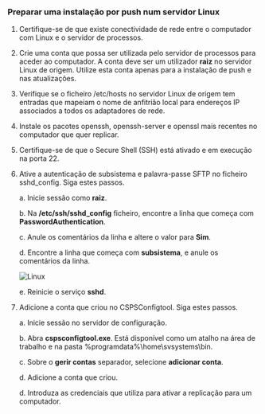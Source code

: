 ### <a name="prepare-for-a-push-installation-on-a-linux-server"></a>Preparar uma instalação por push num servidor Linux

1. Certifique-se de que existe conectividade de rede entre o computador com Linux e o servidor de processos.
2. Crie uma conta que possa ser utilizada pelo servidor de processos para aceder ao computador. A conta deve ser um utilizador **raiz** no servidor Linux de origem. Utilize esta conta apenas para a instalação de push e nas atualizações.
3. Verifique se o ficheiro /etc/hosts no servidor Linux de origem tem entradas que mapeiam o nome de anfitrião local para endereços IP associados a todos os adaptadores de rede.
4. Instale os pacotes openssh, openssh-server e openssl mais recentes no computador que quer replicar.
5. Certifique-se de que o Secure Shell (SSH) está ativado e em execução na porta 22.
6. Ative a autenticação de subsistema e palavra-passe SFTP no ficheiro sshd_config. Siga estes passos.

    a. Inicie sessão como **raiz**.

    b. Na **/etc/ssh/sshd_config** ficheiro, encontre a linha que começa com **PasswordAuthentication**.

    c. Anule os comentários da linha e altere o valor para **Sim**.

    d. Encontre a linha que começa com **subsistema**, e anule os comentários da linha.

      ![Linux](./media/site-recovery-prepare-push-install-mob-svc-lin/mobility2.png)

    e. Reinicie o serviço **sshd**.

7. Adicione a conta que criou no CSPSConfigtool. Siga estes passos.

    a. Inicie sessão no servidor de configuração.

    b. Abra **cspsconfigtool.exe**. Está disponível como um atalho na área de trabalho e na pasta %programdata%\home\svsystems\bin.

    c. Sobre o **gerir contas** separador, selecione **adicionar conta**.

    d. Adicione a conta que criou.

    d. Introduza as credenciais que utiliza para ativar a replicação para um computador.
